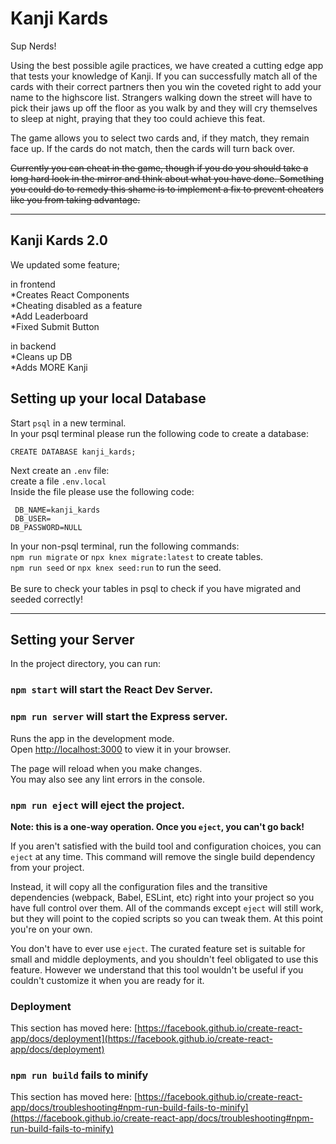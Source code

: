 # Kanji Kards

Sup Nerds!

Using the best possible agile practices, we have created a cutting edge app that tests your knowledge of Kanji. If you can successfully match all of the cards with their correct partners then you win the coveted right to add your name to the highscore list. Strangers walking down the street will have to pick their jaws up off the floor as you walk by and they will cry themselves to sleep at night, praying that they too could achieve this feat. 

The game allows you to select two cards and, if they match, they remain face up. If the cards do not match, then the cards will turn back over. 

~~Currently you can cheat in the game, though if you do you should take a long hard look in the mirror and think about what you have done. Something you could do to remedy this shame is to implement a fix to prevent cheaters like you from taking advantage.~~

***

## Kanji Kards 2.0

We updated some feature;

in frontend<br>
*Creates React Components<br>
*Cheating disabled as a feature <br>
*Add Leaderboard<br>
*Fixed Submit Button<br>

in backend<br>
*Cleans up DB<br>
*Adds MORE Kanji<br>

## Setting up your local Database 

Start `psql` in a new terminal.<br>
In your psql terminal please run the following code to create a database: <br>

`CREATE DATABASE kanji_kards;`

Next create an `.env` file: <br>
create a file `.env.local`<br>
Inside the file please use the following code:<br>

   
  ``` DB_NAME=kanji_kards```<br>
  ``` DB_USER=```<br>
   ```DB_PASSWORD=NULL```<br>

In your non-psql terminal, run the following commands:<br>
`npm run migrate` or `npx knex migrate:latest` to create tables.<br>
`npm run seed` or `npx knex seed:run` to run the seed. <br>
<br>
Be sure to check your tables in psql to check if you have migrated and seeded correctly!<br>

***

## Setting your Server
In the project directory, you can run:<br>

### ```npm start``` will start the React Dev Server.<br>

### ```npm run server``` will start the Express server.<br>

Runs the app in the development mode.\
Open [http://localhost:3000](http://localhost:3000) to view it in your browser.

The page will reload when you make changes.\
You may also see any lint errors in the console.


### ```npm run eject``` will eject the project.<br>

**Note: this is a one-way operation. Once you `eject`, you can't go back!**

If you aren't satisfied with the build tool and configuration choices, you can `eject` at any time. This command will remove the single build dependency from your project.

Instead, it will copy all the configuration files and the transitive dependencies (webpack, Babel, ESLint, etc) right into your project so you have full control over them. All of the commands except `eject` will still work, but they will point to the copied scripts so you can tweak them. At this point you're on your own.

You don't have to ever use `eject`. The curated feature set is suitable for small and middle deployments, and you shouldn't feel obligated to use this feature. However we understand that this tool wouldn't be useful if you couldn't customize it when you are ready for it.

### Deployment

This section has moved here: [https://facebook.github.io/create-react-app/docs/deployment](https://facebook.github.io/create-react-app/docs/deployment)

### `npm run build` fails to minify

This section has moved here: [https://facebook.github.io/create-react-app/docs/troubleshooting#npm-run-build-fails-to-minify](https://facebook.github.io/create-react-app/docs/troubleshooting#npm-run-build-fails-to-minify)


